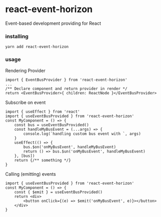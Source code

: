 # react-event-horizon  
Event-based development providing for React

### installing  
```
yarn add react-event-horizon
```
### usage  
Rendering Provider  
```
import { EventBusProvider } from 'react-event-horizon'
...
/** Declare component and return provider in render */
return <EventBusProvider>{ children: ReactNode }</EventBusProvider>
```
  
Subscribe on event  
```
import { useEffect } from 'react'
import { useEventBusProvided } from 'react-event-horizon'
const MyComponent = () => {
    const bus = useEventBusProvided()
    const handleMyBusEvent = (...args) => {
        console.log(`handling custom bus event with `, args)
    }
    useEffect(() => {
        bus.$on('onMyBusEvent', handleMyBusEvent)
        return () => bus.$un('onMyBusEvent', handleMyBusEvent)
    }, [bus])
    return {/** something */}
}
```
  
Calling (emitting) events  
```
import { useEventBusProvided } from 'react-event-horizon'
const MyComponent = () => {
    const { $emit } = useEventBusProvided()
    return <div>
        <button onClick={(e) => $emit('onMyBusEvent', e)}></button>
    </div>
}
```

